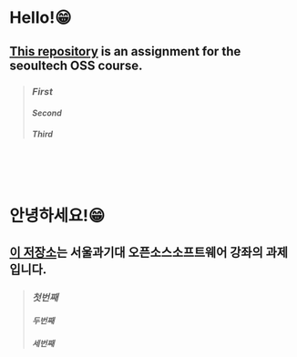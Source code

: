 # Hello!😁
## [This repository](https://github.com/nodb/Seoultech_OSS_Practice) is an assignment for the **seoultech OSS** course.
> ### *First*  
> #### *Second*  
> ##### *Third*
> 
<br/><br/><br/>

# 안녕하세요!😁
## [이 저장소](https://github.com/nodb/Seoultech_OSS_Practice)는 **서울과기대 오픈소스소프트웨어** 강좌의 과제입니다.
> ### *첫번째*  
> #### *두번째*  
> ##### *세번째*